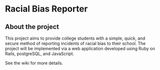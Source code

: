 # Racial Bias Reporter
## About the project ##
This project aims to provide college students with a simple, quick, and secure method of reporting incidents of racial bias to their school. The project will be implemented via a web application developed using Ruby on Rails, postgreSQL, and JavaScript.

See the wiki for more details.
